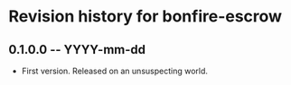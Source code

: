 # Revision history for bonfire-escrow

## 0.1.0.0 -- YYYY-mm-dd

* First version. Released on an unsuspecting world.

